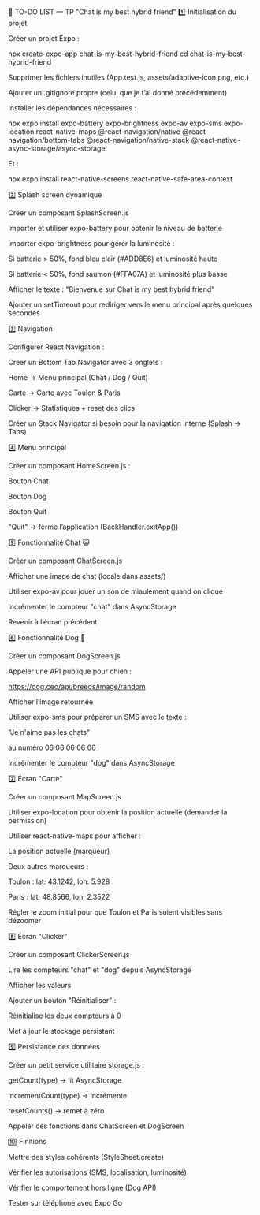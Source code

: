 🧭 TO-DO LIST — TP "Chat is my best hybrid friend"
1️⃣ Initialisation du projet

Créer un projet Expo :

npx create-expo-app chat-is-my-best-hybrid-friend
cd chat-is-my-best-hybrid-friend

Supprimer les fichiers inutiles (App.test.js, assets/adaptive-icon.png, etc.)

Ajouter un .gitignore propre (celui que je t’ai donné précédemment)

Installer les dépendances nécessaires :

npx expo install expo-battery expo-brightness expo-av expo-sms expo-location react-native-maps @react-navigation/native @react-navigation/bottom-tabs @react-navigation/native-stack @react-native-async-storage/async-storage

Et :

npx expo install react-native-screens react-native-safe-area-context

2️⃣ Splash screen dynamique

Créer un composant SplashScreen.js

Importer et utiliser expo-battery pour obtenir le niveau de batterie

Importer expo-brightness pour gérer la luminosité :

Si batterie > 50%, fond bleu clair (#ADD8E6) et luminosité haute

Si batterie < 50%, fond saumon (#FFA07A) et luminosité plus basse

Afficher le texte :
"Bienvenue sur Chat is my best hybrid friend"

Ajouter un setTimeout pour rediriger vers le menu principal après quelques secondes

3️⃣ Navigation

Configurer React Navigation :

Créer un Bottom Tab Navigator avec 3 onglets :

Home → Menu principal (Chat / Dog / Quit)

Carte → Carte avec Toulon & Paris

Clicker → Statistiques + reset des clics

Créer un Stack Navigator si besoin pour la navigation interne (Splash → Tabs)

4️⃣ Menu principal

Créer un composant HomeScreen.js :

Bouton Chat

Bouton Dog

Bouton Quit

"Quit" → ferme l’application (BackHandler.exitApp())

5️⃣ Fonctionnalité Chat 😺

Créer un composant ChatScreen.js

Afficher une image de chat (locale dans assets/)

Utiliser expo-av pour jouer un son de miaulement quand on clique

Incrémenter le compteur "chat" dans AsyncStorage

Revenir à l’écran précédent

6️⃣ Fonctionnalité Dog 🐶

Créer un composant DogScreen.js

Appeler une API publique pour chien :

https://dog.ceo/api/breeds/image/random

Afficher l’image retournée

Utiliser expo-sms pour préparer un SMS avec le texte :

"Je n'aime pas les chats"

au numéro 06 06 06 06 06

Incrémenter le compteur "dog" dans AsyncStorage

7️⃣ Écran "Carte"

Créer un composant MapScreen.js

Utiliser expo-location pour obtenir la position actuelle (demander la permission)

Utiliser react-native-maps pour afficher :

La position actuelle (marqueur)

Deux autres marqueurs :

Toulon : lat: 43.1242, lon: 5.928

Paris : lat: 48.8566, lon: 2.3522

Régler le zoom initial pour que Toulon et Paris soient visibles sans dézoomer

8️⃣ Écran "Clicker"

Créer un composant ClickerScreen.js

Lire les compteurs "chat" et "dog" depuis AsyncStorage

Afficher les valeurs

Ajouter un bouton "Réinitialiser" :

Réinitialise les deux compteurs à 0

Met à jour le stockage persistant

9️⃣ Persistance des données

Créer un petit service utilitaire storage.js :

getCount(type) → lit AsyncStorage

incrementCount(type) → incrémente

resetCounts() → remet à zéro

Appeler ces fonctions dans ChatScreen et DogScreen

🔟 Finitions

Mettre des styles cohérents (StyleSheet.create)

Vérifier les autorisations (SMS, localisation, luminosité)

Vérifier le comportement hors ligne (Dog API)

Tester sur téléphone avec Expo Go
